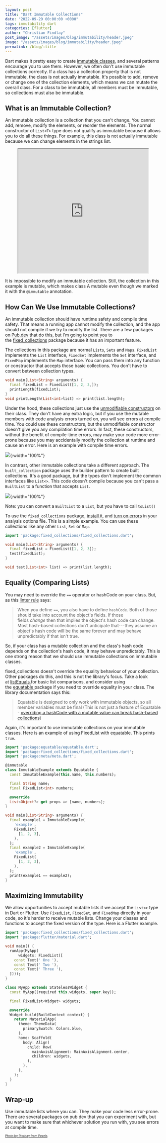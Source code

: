```yaml
---
layout: post
title: "Dart Immutable Collections"
date: "2022-09-29 00:00:00 +0000"
tags: immutability dart
categories: [flutter]
author: "Christian Findlay"
post_image: "/assets/images/blog/immutability/header.jpeg"
image: "/assets/images/blog/immutability/header.jpeg"
permalink: /blog/:title
---
```


Dart makes it pretty easy to create [immutable classes](https://en.wikipedia.org/wiki/Immutable_object), and several patterns encourage you to use them. However, we often don't use immutable collections correctly. If a class has a collection property that is not immutable, the class is not actually immutable. It's possible to add, remove or change one of the collection elements, which means we can mutate the overall class. For a class to be immutable, all members must be immutable, so collections must also be immutable.

What is an Immutable Collection?
--------------------------------

An immutable collection is a collection that you can't change. You cannot add, remove, modify the elements, or reorder the elements. The normal constructor of `List<T>` type does not qualify as immutable because it allows you to do all these things. For example, this class is not actually immutable because we can change elements in the strings list.


<figure>
  <iframe style="width:99%;height:400px;" src="https://dartpad.dev/embed-inline.html?id=efe0676acbcf2abd74d37c74ebb25d23"></iframe>
</figure>

It is impossible to modify an immutable collection. Still, the collection in this example is mutable, which makes class A mutable even though we marked it with the `@immutable` annotation.

How Can We Use Immutable Collections?
-------------------------------------

An immutable collection should have runtime safety and compile time safety. That means a running app cannot modify the collection, and the app should not compile if we try to modify the list. There are a few packages on [Pub.dev](https://pub.dev/) that do this, but I'm going to point you to the [fixed_collections](https://pub.dev/packages/fixed_collections) package because it has an important feature.

The collections in this package are normal `Lists`, `Sets` and `Maps`. `FixedList` implements the `List` interface, `FixedSet` implements the `Set` interface, and `FixedMap` implements the `Map` interface. You can pass them into any function or constructor that accepts those basic collections. You don't have to convert between collection types.

```dart
void main(List<String> arguments) {
  final fixedList = FixedList([1, 2, 3,]);
  printLength(fixedList);
}
void printLength(List<int>list) => print(list.length);
```

Under the hood, these collections just use the [unmodifiable constructors](https://api.flutter.dev/flutter/dart-core/List/List.unmodifiable.html) on their class. They don't have any extra logic, but if you use the mutable members with code analysis errors turned on, you will see errors at compile time. You could use these constructors, but the unmodifiable constructor doesn't give you any compilation time errors. In fact, these constructors, without the benefit of compile-time errors, may make your code more error-prone because you may accidentally modify the collection at runtime and cause an error. Here is an example with compile time errors.

![](/assets/images/blog/immutability/error.png){:width="100%"}

In contrast, other immutable collections take a different approach. The `built_collection` package uses the builder pattern to create built collections. It's a good package, but the types don't implement the common interfaces like `List<>`. This code doesn't compile because you can't pass a `BuiltList` to a function that accepts `List`.

![](/assets/images/blog/immutability/error2.png){:width="100%"}

Note: you can convert a `BuiltList` to a `List`, but you have to call `toList()`

To use the `fixed_collections` package, [install ](https://pub.dev/packages/fixed_collections/install)it, and [turn on errors](https://pub.dev/packages/fixed_collections#errors) in your analysis options file. This is a simple example. You can use these collections like any other `List`, `Set` or `Map`.

```dart
import 'package:fixed_collections/fixed_collections.dart';

void main(List<String> arguments) {
  final fixedList = FixedList([1, 2, 3]);
  test(fixedList);
}

void test(List<int> list) => print(list.length);
```

Equality (Comparing Lists)
--------------------------

You may need to override the `==` operator or hashCode on your class. But, as this [linter rule](https://dart.dev/guides/language/effective-dart/design#avoid-defining-custom-equality-for-mutable-classes) says:

> When you define `==`, you also have to define `hashCode`. Both of those should take into account the object's fields. If those fields *change* then that implies the object's hash code can change. Most hash-based collections don't anticipate that---they assume an object's hash code will be the same forever and may behave unpredictably if that isn't true.

So, if your class has a mutable collection and the class's hash code depends on the collection's hash code, it may behave unpredictably. This is one strong reason that we should use immutable collections on immutable classes.

fixed_collections doesn't override the equality behaviour of your collection. Other packages do this, and this is not the library's focus. Take a look at [listEquals ](https://api.flutter.dev/flutter/foundation/listEquals.html)for basic list comparisons, and consider using the [equatable ](https://pub.dev/packages/equatable)package if you need to override equality in your class. The library documentation says this:

> Equatable is designed to only work with immutable objects, so all member variables must be final (This is not just a feature of Equatable - [overriding a hashCode with a mutable value can break hash-based collections](https://dart.dev/guides/language/effective-dart/design#avoid-defining-custom-equality-for-mutable-classes))

Again, it's important to use immutable collections on your immutable classes. Here is an example of using FixedList with equatable. This prints `true`.

```dart
import 'package:equatable/equatable.dart';
import 'package:fixed_collections/fixed_collections.dart';
import 'package:meta/meta.dart';

@immutable
class ImmutableExample extends Equatable {
  const ImmutableExample(this.name, this.numbers);

  final String name;
  final FixedList<int> numbers;

  @override
  List<Object?> get props => [name, numbers];
}

void main(List<String> arguments) {
  final example1 = ImmutableExample(
    'example',
    FixedList(
      [1, 2, 3],
    ),
  );
  final example2 = ImmutableExample(
    'example',
    FixedList(
      [1, 2, 3],
    ),
  );
  print(example1 == example2);
}
```

Maximizing Immutability
-----------------------

We allow opportunities to accept mutable lists if we accept the `List<>` type in Dart or Flutter. Use `FixedList`, `FixedSet`, and `FixedMap` directly in your code, so it's harder to receive mutable lists. Change your classes and functions to accept the fixed version of the type. Here is a Flutter example.

```dart
import 'package:fixed_collections/fixed_collections.dart';
import 'package:flutter/material.dart';

void main() {
  runApp(MyApp(
      widgets: FixedList([
    const Text(' One '),
    const Text(' Two '),
    const Text(' Three '),
  ])));
}

class MyApp extends StatelessWidget {
  const MyApp({required this.widgets, super.key});

  final FixedList<Widget> widgets;

  @override
  Widget build(BuildContext context) {
    return MaterialApp(
      theme: ThemeData(
        primarySwatch: Colors.blue,
      ),
      home: Scaffold(
        body: Align(
          child: Row(
            mainAxisAlignment: MainAxisAlignment.center,
            children: widgets,
          ),
        ),
      ),
    );
  }
}
```

Wrap-up
-------

Use immutable lists where you can. They make your code less error-prone. There are several packages on pub dev that you can experiment with, but you want to make sure that whichever solution you run with, you see errors at compile time.

<sub><sup>[Photo by Pixabay from Pexels](https://www.pexels.com/photo/gray-and-blue-land-form-158729)</sup></sub>